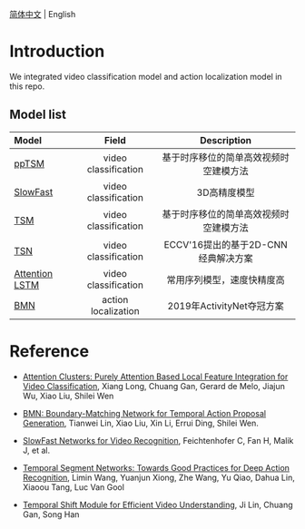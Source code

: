 [简体中文](../../zh-CN/model_zoo/README.md) | English

# Introduction

We integrated video classification model and action localization model in this repo.

## Model list

| Model | Field  | Description |
| :--------------- | :--------: | :------------: |
| [ppTSM](./recognition/pp-tsm.md) | video classification| 基于时序移位的简单高效视频时空建模方法 |
| [SlowFast](./recognition/slowfast.md) | video classification| 3D高精度模型 |
| [TSM](./recognition/tsm.md) | video classification| 基于时序移位的简单高效视频时空建模方法 |
| [TSN](./recognition/tsn.md) | video classification| ECCV'16提出的基于2D-CNN经典解决方案 |
| [Attention LSTM](./recognition/attention_lstm.md)  | video classification| 常用序列模型，速度快精度高 |
| [BMN](./localization/bmn.md) | action localization| 2019年ActivityNet夺冠方案 |


# Reference

- [Attention Clusters: Purely Attention Based Local Feature Integration for Video Classification](https://arxiv.org/abs/1711.09550), Xiang Long, Chuang Gan, Gerard de Melo, Jiajun Wu, Xiao Liu, Shilei Wen

- [BMN: Boundary-Matching Network for Temporal Action Proposal Generation](https://arxiv.org/abs/1907.09702), Tianwei Lin, Xiao Liu, Xin Li, Errui Ding, Shilei Wen.

- [SlowFast Networks for Video Recognition](https://arxiv.org/abs/1812.03982), Feichtenhofer C, Fan H, Malik J, et al. 

- [Temporal Segment Networks: Towards Good Practices for Deep Action Recognition](https://arxiv.org/abs/1608.00859), Limin Wang, Yuanjun Xiong, Zhe Wang, Yu Qiao, Dahua Lin, Xiaoou Tang, Luc Van Gool

- [Temporal Shift Module for Efficient Video Understanding](https://arxiv.org/abs/1811.08383v1), Ji Lin, Chuang Gan, Song Han
